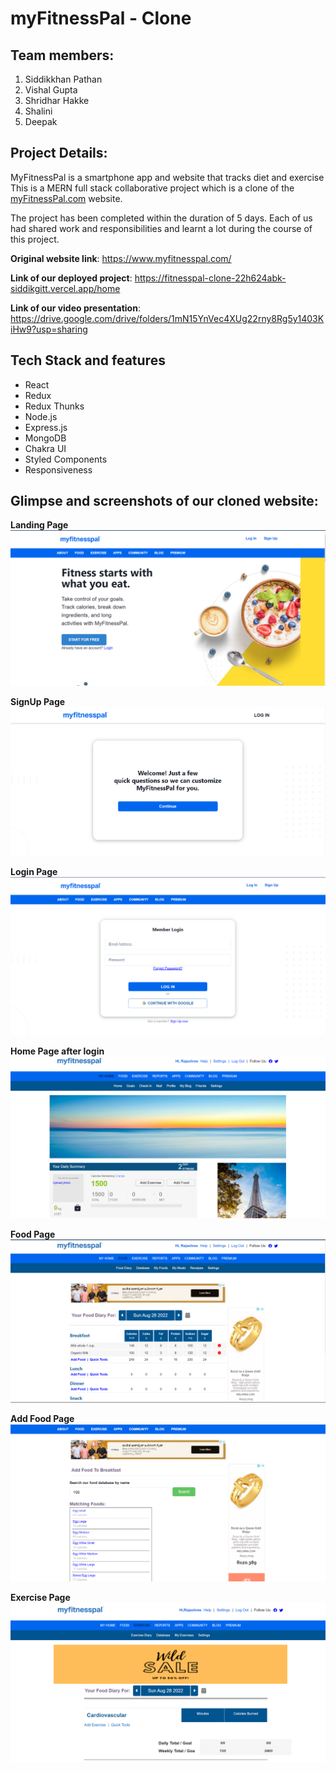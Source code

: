 # myFitnessPal - Clone

## Team members:
1. Siddikkhan Pathan
2. Vishal Gupta
3. Shridhar Hakke
4. Shalini
5. Deepak

## Project Details:
MyFitnessPal is a smartphone app and website that tracks diet and exercise  This is a MERN full stack collaborative project which is a clone of the [myFitnessPal.com](https://www.myfitnesspal.com/) website.

The project has been completed within the duration of 5 days. Each of us had shared work and responsibilities and learnt a lot during the course of this project.

**Original website link**: https://www.myfitnesspal.com/

**Link of our deployed project**: https://fitnesspal-clone-22h624abk-siddikgitt.vercel.app/home

**Link of our video presentation**: https://drive.google.com/drive/folders/1mN15YnVec4XUg22rny8Rg5y1403KiHw9?usp=sharing

## Tech Stack and features
- React
- Redux
- Redux Thunks
- Node.js
- Express.js
- MongoDB
- Chakra UI
- Styled Components
- Responsiveness


## Glimpse and screenshots of our cloned website:
**Landing Page**
![App Screenshot](./screenshots/landingPage.png)

**SignUp Page**
![App Screenshot](./screenshots/signup.png)

**Login Page**
![App Screenshot](./screenshots/login.png)

**Home Page after login**
![App Screenshot](./screenshots/homeAfterLogin.png)


**Food Page**
![App Screenshot](./screenshots/food.png)

**Add Food Page**
![App Screenshot](./screenshots/addFood.png)

**Exercise Page**
![App Screenshot](./screenshots/exercise.png)




